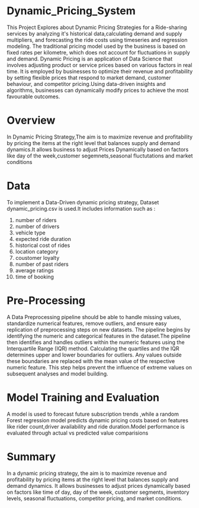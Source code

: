 # Dynamic_Pricing_System
This Project Explores about Dynamic Pricing Strategies for a Ride-sharing services by analyzing 
it's historical data,calculating demand and supply multipliers, and forecasting the ride costs using timeseries and regression modeling. The traditional pricing model used by the business is based on fixed rates per kilometre, which does not account for fluctuations in supply and demand.
Dynamic Pricing is an application of Data Science that involves adjusting product or service prices based on various factors in real time. It is employed by businesses to optimize their revenue and profitability by setting flexible prices that respond to market demand, customer behaviour, and competitor pricing.Using data-driven insights and algorithms, businesses can dynamically modify prices to achieve the most favourable outcomes.
# Overview
In Dynamic Pricing Strategy,The aim is to maximize revenue and profitability by pricing the items at the right level that balances supply and demand dynamics.It allows business to adjust Prices Dynamically based on factors like day of the week,customer segemnets,seasonal fluctutations and market conditions
# Data
To implement a Data-Driven dynamic pricing strategy, Dataset dynamic_pricing.csv is used.It includes information such as :
1. number of riders
2. number of drivers
3. vehicle type
4. expected ride duration
5. historical cost of rides
6. location category
7. coustomer loyalty
8. number of past riders
9. average ratings
10. time of booking
# Pre-Processing
A Data Preprocessing pipeline should be able to handle missing values, standardize numerical features, remove outliers, and ensure easy replication of preprocessing steps on new datasets.
The pipeline begins by identifying the numeric and categorical features in the dataset.The pipeline then identifies and handles outliers within the numeric features using the Interquartile Range (IQR) method. Calculating the quartiles and the IQR determines upper and lower boundaries for outliers. Any values outside these boundaries are replaced with the mean value of the respective numeric feature. This step helps prevent the influence of extreme values on subsequent analyses and model building.

# Model Training and Evaluation
A model is used to forecast future subscription trends ,while a random Forest regression model predicts dynamic pricing costs based on features like rider count,driver availability and ride duration.Model performance is evaluated through actual vs predicted value comparisions

# Summary
In a dynamic pricing strategy, the aim is to maximize revenue and profitability by pricing items at the right level that balances supply and demand dynamics. It allows businesses to adjust prices dynamically based on factors like time of day, day of the week, customer segments, inventory levels, seasonal fluctuations, competitor pricing, and market conditions.


